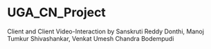 # UGA_CN_Project
Client and Client Video-Interaction by Sanskruti Reddy Donthi, Manoj Tumkur Shivashankar, Venkat Umesh Chandra Bodempudi

